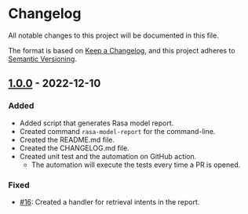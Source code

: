 # Changelog

All notable changes to this project will be documented in this file.

The format is based on [Keep a Changelog](https://keepachangelog.com/en/1.0.0/),
and this project adheres to [Semantic Versioning](https://semver.org/spec/v2.0.0.html).


<!-- ## [Unreleased]
### Added
- Added Dutch translation
### Fixed
- Fixed foldouts in Dutch translation -->


## [1.0.0] - 2022-12-10
### Added
- Added script that generates Rasa model report.
- Created command `rasa-model-report` for the command-line.
- Created the README.md file.
- Created the CHANGELOG.md file.
- Created unit test and the automation on GitHub action.
  - The automation will execute the tests every time a PR is opened.

### Fixed
- [#16](https://github.com/brunohjs/rasa-model-report/issues/16): Created a handler for retrieval intents in the report.


[unreleased]: https://github.com/brunohjs/rasa-model-report/compare/1.0.0...HEAD
[1.0.0]: https://github.com/brunohjs/rasa-model-report/releases/tag/1.0.0
